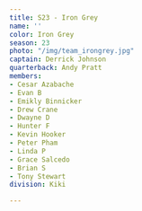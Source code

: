 ```yaml
---
title: S23 - Iron Grey
name: ''
color: Iron Grey
season: 23
photo: "/img/team_irongrey.jpg"
captain: Derrick Johnson
quarterback: Andy Pratt
members:
- Cesar Azabache
- Evan B
- Emikly Binnicker
- Drew Crane
- Dwayne D
- Hunter F
- Kevin Hooker
- Peter Pham
- Linda P
- Grace Salcedo
- Brian S
- Tony Stewart
division: Kiki

---
```

